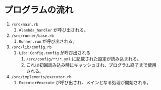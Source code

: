 # プログラムの流れ

1. `/src/main.rb`
    1. `#lambda_handler` が呼び出される。
1. `/src/runner/base.rb`
    1. `Runner.run` が呼び出される。
1. `/src/lib/config.rb`
    1. `Lib::Config.config` が呼び出される
        1. `/src/config/**/*.yml` に記載された設定が読み込まれる。
        1. これは初回読み込み時にキャッシュされ、プログラム終了まで使用される。
1. `/src/implements/executor.rb`
    1. `Executor#execute` が呼び出され、メインとなる処理が開始される。
